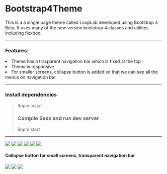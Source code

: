 # Bootstrap4Theme
This is a a single page theme called LoopLab developed using Bootstrap 4 Beta. It uses many of the new version bootstrap 4 classes and utilities including flexbox.
<hr>
<h3>Features:</h3>
<li>Theme has a trasparent navigation bar which is fixed at the top</li>
<li>Theme is responsive </li>
<li>For smaller screens, collapse button is added so that we can see all the menus on navigation bar</li>
<hr>
<h3>Install dependencies</h3>
<blockquote>$npm install</bloackquote>
<br/>
<h3>Compile Sass and run dev server</h3>
<blocquote>$npm start</blockquote>
<hr>
<img src="https://github.com/patilankita79/Bootstrap4Theme/blob/master/Screenshots/Home.png" />
<img src="https://github.com/patilankita79/Bootstrap4Theme/blob/master/Screenshots/Explore.png" />
<img src="https://github.com/patilankita79/Bootstrap4Theme/blob/master/Screenshots/create.png" />
<img src="https://github.com/patilankita79/Bootstrap4Theme/blob/master/Screenshots/Share.png" />
<img src="https://github.com/patilankita79/Bootstrap4Theme/blob/master/Screenshots/Footer.png" />
<img src="https://github.com/patilankita79/Bootstrap4Theme/blob/master/Screenshots/Modal.png" />
<h4>Collapse button for small screens, transparent navigation bar</h4>
<img src="https://github.com/patilankita79/Bootstrap4Theme/blob/master/Screenshots/Screenshot%202017-09-03%2014.24.06.png" />
<img src="https://github.com/patilankita79/Bootstrap4Theme/blob/master/Screenshots/Screenshot%202017-09-03%2014.24.11.png" />
<img src="https://github.com/patilankita79/Bootstrap4Theme/blob/master/Screenshots/Screenshot%202017-09-03%2014.25.18.png" />
